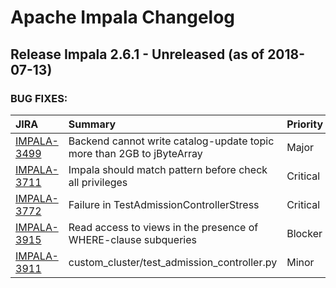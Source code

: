 
<!---
# Licensed to the Apache Software Foundation (ASF) under one
# or more contributor license agreements.  See the NOTICE file
# distributed with this work for additional information
# regarding copyright ownership.  The ASF licenses this file
# to you under the Apache License, Version 2.0 (the
# "License"); you may not use this file except in compliance
# with the License.  You may obtain a copy of the License at
#
#     http://www.apache.org/licenses/LICENSE-2.0
#
# Unless required by applicable law or agreed to in writing, software
# distributed under the License is distributed on an "AS IS" BASIS,
# WITHOUT WARRANTIES OR CONDITIONS OF ANY KIND, either express or implied.
# See the License for the specific language governing permissions and
# limitations under the License.
-->
# Apache Impala Changelog

## Release Impala 2.6.1 - Unreleased (as of 2018-07-13)



### BUG FIXES:

| JIRA | Summary | Priority | Component | Reporter | Contributor |
|:---- |:---- | :--- |:---- |:---- |:---- |
| [IMPALA-3499](https://issues.apache.org/jira/browse/IMPALA-3499) | Backend cannot write catalog-update topic more than 2GB to jByteArray |  Major | Catalog | He Tianyi | Huaisi Xu |
| [IMPALA-3711](https://issues.apache.org/jira/browse/IMPALA-3711) | Impala should match pattern before check all privileges |  Critical | Frontend | Huaisi Xu | Huaisi Xu |
| [IMPALA-3772](https://issues.apache.org/jira/browse/IMPALA-3772) | Failure in TestAdmissionControllerStress |  Critical | Backend | Tim Armstrong | Matthew Jacobs |
| [IMPALA-3915](https://issues.apache.org/jira/browse/IMPALA-3915) | Read access to views in the presence of WHERE-clause subqueries |  Blocker | Frontend | Alexander Behm | Alexander Behm |
| [IMPALA-3911](https://issues.apache.org/jira/browse/IMPALA-3911) | custom\_cluster/test\_admission\_controller.py |  Minor | Backend | Jim Apple | Matthew Jacobs |


